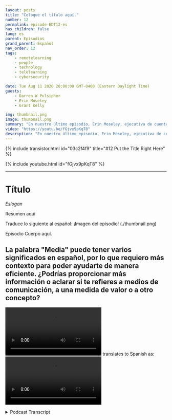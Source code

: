 ```yaml
---
layout: posts
title: "Coloque el título aquí."
number: 12
permalink: episode-EDT12-es
has_children: false
lang: es
parent: Episodios
grand_parent: Español
nav_order: 12
tags:
    - remotelearning
    - people
    - technology
    - telelearning
    - cybersecurity

date: Tue Aug 11 2020 20:00:00 GMT-0400 (Eastern Daylight Time)
guests:
    - Darren W Pulsipher
    - Erin Moseley
    - Grant Kelly

img: thumbnail.png
image: thumbnail.png
summary: "En nuestro último episodio, Erin Moseley, ejecutiva de cuentas senior para Educación en Intel, y Grant Kelly, arquitecto de soluciones para Educación en Intel, se unieron a Darren para hablar sobre los desafíos tecnológicos y opciones en el aprendizaje a distancia. En este episodio, nos adentramos más profundamente en las amenazas y soluciones de privacidad y seguridad."
video: "https://youtu.be/fGjvx9pKqT8"
description: "En nuestro último episodio, Erin Moseley, ejecutiva de cuentas senior para Educación en Intel, y Grant Kelly, arquitecto de soluciones para Educación en Intel, se unieron a Darren para hablar sobre los desafíos tecnológicos y opciones en el aprendizaje a distancia. En este episodio, nos adentramos más profundamente en las amenazas y soluciones de privacidad y seguridad."
---
```


<div>
{% include transistor.html id="03c2f4f9" title="#12 Put the Title Right Here" %}

{% include youtube.html id="fGjvx9pKqT8" %}
</div>

---

# Título

*Eslogan*

Resumen aquí

Traduce lo siguiente al español: ¡Imagen del episodio! (./thumbnail.png)

Episodio Cuerpo aquí.

## La palabra "Media" puede tener varios significados en español, por lo que requiero más contexto para poder ayudarte de manera eficiente. ¿Podrías proporcionar más información o aclarar si te refieres a medios de comunicación, a una medida de valor o a otro concepto?

<video src='url'></video> translates to Spanish as: <video src='url'></video>



<details>
<summary> Podcast Transcript </summary>

<p></p>

</details>
